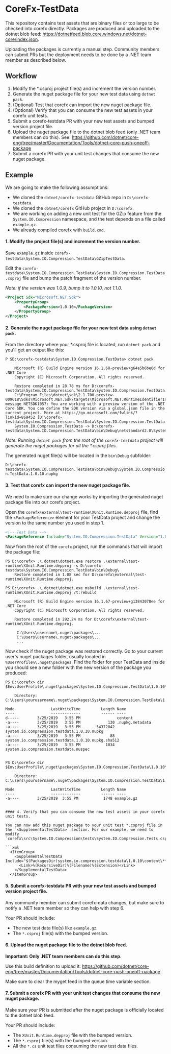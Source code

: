 # CoreFx-TestData

This repository contains test assets that are binary files or too large to be checked into corefx directly. Packages are produced and uploaded to the dotnet blob feed: https://dotnetfeed.blob.core.windows.net/dotnet-core/index.json.

Uploading the packages is currently a manual step. Community members can submit PRs but the deployment needs to be done by a .NET team member as described below.

## Workflow

1. Modify the \*.csproj project file(s) and increment the version number.
2. Generate the nuget package file for your new test data using `dotnet pack`.
3. (Optional) Test that corefx can import the new nuget package file.
4. (Optional) Verify that you can consume the new test assets in your corefx unit tests.
5. Submit a corefx-testdata PR with your new test assets and bumped version project file.
6. Upload the nuget package file to the dotnet blob feed (only .NET team members can do this). See: https://github.com/dotnet/core-eng/tree/master/Documentation/Tools/dotnet-core-push-oneoff-package
7. Submit a corefx PR with your unit test changes that consume the new nuget package.


## Example

We are going to make the following assumptions:

- We cloned the `dotnet/corefx-testdata` GitHub repo in `D:\corefx-testdata`.
- We cloned the `dotnet/corefx` GitHub project in `D:\corefx`.
- We are working on adding a new unit test for the GZip feature from the `System.IO.Compression` namespace, and the test depends on a file called `example.gz`.
- We already compiled corefx with `build.cmd`.

#### 1. Modify the project file(s) and increment the version number.

Save `example.gz` inside `corefx-testdata\System.IO.Compression.TestData\GZipTestData`.

Edit the `corefx-testdata\System.IO.Compression.TestData\System.IO.Compression.TestData.csproj` file and bump the patch fragment of the version number.

*Note: if the version was 1.0.9, bump it to 1.0.10, not 1.1.0.*

```xml
<Project Sdk="Microsoft.NET.Sdk">
    <PropertyGroup>
        <PackageVersion>1.0.10</PackageVersion>
    </PropertyGroup>
</Project>
```

#### 2. Generate the nuget package file for your new test data using `dotnet pack`.

From the directory where your *.csproj file is located, run `dotnet pack` and you'll get an output like this:

```
P SD:\corefx-testdata\System.IO.Compression.TestData> dotnet pack

    Microsoft (R) Build Engine version 16.1.68-preview+g64a5b6be6d for .NET Core
    Copyright (C) Microsoft Corporation. All rights reserved.

    Restore completed in 28.78 ms for D:\corefx-testdata\System.IO.Compression.TestData\System.IO.Compression.TestData.csproj.
    C:\Program Files\dotnet\sdk\2.1.700-preview-009618\Sdks\Microsoft.NET.Sdk\targets\Microsoft.NET.RuntimeIdentifierInference.targets(143,5): message NETSDK1057: You are working with a preview version of the .NET Core SDK. You can define the SDK version via a global.json file in the current project. More at https://go.microsoft.com/fwlink/?linkid=869452 [D:\corefx-testdata\System.IO.Compression.TestData\System.IO.Compression.TestData.csproj]
    System.IO.Compression.TestData -> D:\corefx-testdata\System.IO.Compression.TestData\bin\Debug\netstandard2.0\System.IO.Compression.TestData.dll
```

*Note: Running `dotnet pack` from the root of the `corefx-testdata` project will generate the nuget packages for all the \*.csproj files.*

The generated nuget file(s) will be located in the `bin\Debug` subfolder:

`D:\corefx-testdata\System.IO.Compression.TestData\bin\Debug\System.IO.Compression.TestData.1.0.10.nupkg`


#### 3. Test that corefx can import the new nuget package file.

We need to make sure our change works by importing the generated nuget package file into our corefx project.

Open the `corefx\external\test-runtime\XUnit.Runtime.depproj` file, find the `<PackageReference>` element for your TestData project and change the version to the same number you used in step 1.

```xml
<!-- Test Data -->
<PackageReference Include="System.IO.Compression.TestData" Version="1.0.10" />
```

Now from the root of the `corefx` project, run the commands that will import the package file:

```
PS D:\corefx> .\.dotnet\dotnet.exe restore .\external\test-runtime\XUnit.Runtime.depproj -s D:\corefx-testdata\System.IO.Compression.TestData\bin\Debug\
    Restore completed in 1.08 sec for D:\corefx\external\test-runtime\XUnit.Runtime.depproj.

PS D:\corefx> .\.dotnet\dotnet.exe msbuild .\external\test-runtime\XUnit.Runtime.depproj /t:rebuild

    Microsoft (R) Build Engine version 16.1.67-preview+g13843078ee for .NET Core
    Copyright (C) Microsoft Corporation. All rights reserved.

    Restore completed in 292.24 ms for D:\corefx\external\test-runtime\XUnit.Runtime.depproj.

     C:\Users\username\.nuget\packages\...
     C:\Users\username\.nuget\packages\...
     ...
```

 Now check if the nuget package was restored correctly. Go to your current user's nuget packages folder, usually located in `%UserProfile%\.nuget\packages`. Find the folder for your TestData and inside you should see a new folder with the new version of the package you produced:

```
PS D:\corefx> dir $Env:UserProfile\.nuget\packages\System.IO.Compression.TestData\1.0.10\

    Directory: C:\Users\yourusername\.nuget\packages\System.IO.Compression.TestData\1.0.10

Mode                LastWriteTime         Length Name
----                -------------         ------ ----
d-----        3/25/2019   3:55 PM                content
-a----        3/25/2019   3:55 PM            130 .nupkg.metadata
-a----        3/25/2019   3:55 PM       54372842 system.io.compression.testdata.1.0.10.nupkg
-a----        3/25/2019   3:55 PM             88 system.io.compression.testdata.1.0.10.nupkg.sha512
-a----        3/25/2019   3:55 PM           1034 system.io.compression.testdata.nuspec


PS D:\corefx> dir $Env:UserProfile\.nuget\packages\System.IO.Compression.TestData\1.0.10\content\GZipTestData\

    Directory: C:\users\yourusername\.nuget\packages\System.IO.Compression.TestData\1.0.10\content\GZipTestData

Mode                LastWriteTime         Length Name
----                -------------         ------ ----
-a----        3/25/2019  3:55 PM           1748 example.gz


#### 4. Verify that you can consume the new test assets in your corefx unit tests.

You can now add this nuget package to your unit test *.csproj file in the `<SupplementalTestData>` section. For our example, we need to modify `corefx\src\System.IO.Compression\tests\System.IO.Compression.Tests.csproj`:

```xml
  <ItemGroup>
    <SupplementalTestData Include="$(PackagesDir)system.io.compression.testdata\1.0.10\content\**\*.*">
      <Link>%(RecursiveDir)%(Filename)%(Extension)</Link>
    </SupplementalTestData>
  </ItemGroup>
```

#### 5. Submit a corefx-testdata PR with your new test assets and bumped version project file.

Any community member can submit corefx-data changes, but make sure to notify a .NET team member so they can help with step 6.

Your PR should include:
- The new test data file(s) like `example.gz`.
- The `*.csproj` file(s) with the bumped version.

#### 6. Upload the nuget package file to the dotnet blob feed.

**Important: Only .NET team members can do this step.**

Use this build definition to upload it:
https://github.com/dotnet/core-eng/tree/master/Documentation/Tools/dotnet-core-push-oneoff-package.

Make sure to clear the myget feed in the queue time variable section.

#### 7. Submit a corefx PR with your unit test changes that consume the new nuget package.

Make sure your PR is submitted after the nuget package is officially located to the dotnet blob feed.

Your PR should include:
- The `XUnit.Runtime.depproj` file with the bumped version.
- The `*.csproj` file(s) with the bumped version.
- All the `*.cs` unit test files consuming the new test data files.
